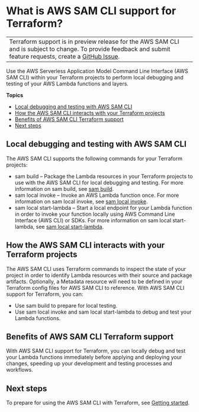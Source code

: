 # What is AWS SAM CLI support for Terraform?<a name="what-is-terraform-support"></a>


|  | 
| --- |
|  Terraform support is in preview release for the AWS SAM CLI and is subject to change\. To provide feedback and submit feature requests, create a [GitHub Issue](https://github.com/aws/aws-sam-cli/issues/new?labels=area%2Fterraform)\.  | 

Use the AWS Serverless Application Model Command Line Interface \(AWS SAM CLI\) within your Terraform projects to perform local debugging and testing of your AWS Lambda functions and layers\.

**Topics**
+ [Local debugging and testing with AWS SAM CLI](#what-is-terraform-support-local)
+ [How the AWS SAM CLI interacts with your Terraform projects](#what-is-terraform-support-how)
+ [Benefits of AWS SAM CLI Terraform support](#what-is-terraform-support-benefits)
+ [Next steps](#what-is-terraform-support-next)

## Local debugging and testing with AWS SAM CLI<a name="what-is-terraform-support-local"></a>

The AWS SAM CLI supports the following commands for your Terraform projects:
+ sam build – Package the Lambda resources in your Terraform projects to use with the AWS SAM CLI for local debugging and testing\. For more information on sam build, see [sam build](sam-cli-command-reference-sam-build.md)\.
+ sam local invoke – Invoke an AWS Lambda function once\. For more information on sam local invoke, see [sam local invoke](sam-cli-command-reference-sam-local-invoke.md)\.
+ sam local start\-lambda – Start a local endpoint for your Lambda function in order to invoke your function locally using AWS Command Line Interface \(AWS CLI\) or SDKs\. For more information on sam local start\-lambda, see [sam local start\-lambda](sam-cli-command-reference-sam-local-start-lambda.md)\.

## How the AWS SAM CLI interacts with your Terraform projects<a name="what-is-terraform-support-how"></a>

The AWS SAM CLI uses Terraform commands to inspect the state of your project in order to identify Lambda resources with their source and package artifacts\. Optionally, a Metadata resource will need to be defined in your Terraform config files for AWS SAM CLI to reference\. With AWS SAM CLI support for Terraform, you can:
+ Use sam build to prepare for local testing\.
+ Use sam local invoke and sam local start\-lambda to debug and test your Lambda functions\.

## Benefits of AWS SAM CLI Terraform support<a name="what-is-terraform-support-benefits"></a>

With AWS SAM CLI support for Terraform, you can locally debug and test your Lambda functions immediately before applying and deploying your changes, speeding up your development and testing processes and workflows\.

## Next steps<a name="what-is-terraform-support-next"></a>

To prepare for using the AWS SAM CLI with Terraform, see [Getting started](gs-terraform-support.md)\.
